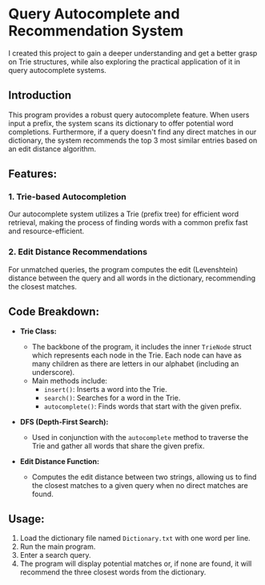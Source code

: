 # Query Autocomplete and Recommendation System

I created this project to gain a deeper understanding and get a better grasp on Trie structures, while also exploring the practical application of it in query autocomplete systems.

## Introduction

This program provides a robust query autocomplete feature. When users input a prefix, the system scans its dictionary to offer potential word completions. Furthermore, if a query doesn't find any direct matches in our dictionary, the system recommends the top 3 most similar entries based on an edit distance algorithm.

## Features:

### 1. Trie-based Autocompletion

Our autocomplete system utilizes a Trie (prefix tree) for efficient word retrieval, making the process of finding words with a common prefix fast and resource-efficient.

### 2. Edit Distance Recommendations

For unmatched queries, the program computes the edit (Levenshtein) distance between the query and all words in the dictionary, recommending the closest matches.

## Code Breakdown:

- **Trie Class:** 
  - The backbone of the program, it includes the inner `TrieNode` struct which represents each node in the Trie. Each node can have as many children as there are letters in our alphabet (including an underscore). 
  - Main methods include:
    - `insert()`: Inserts a word into the Trie.
    - `search()`: Searches for a word in the Trie.
    - `autocomplete()`: Finds words that start with the given prefix.

- **DFS (Depth-First Search):** 
  - Used in conjunction with the `autocomplete` method to traverse the Trie and gather all words that share the given prefix.

- **Edit Distance Function:** 
  - Computes the edit distance between two strings, allowing us to find the closest matches to a given query when no direct matches are found.

## Usage:

1. Load the dictionary file named `Dictionary.txt` with one word per line.
2. Run the main program.
3. Enter a search query.
4. The program will display potential matches or, if none are found, it will recommend the three closest words from the dictionary.
